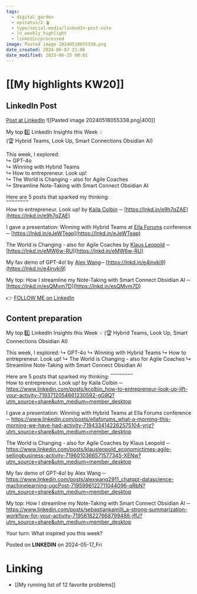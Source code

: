 ```yaml
---
tags:
  - digital_garden
  - epstatus/2-🪴
  - type/social-media/linkedIn-post-note
  - ln_weekly_highlight
  - linkedin/processed
image: Pasted image 20240518055338.png
date_created: 2024-06-07 21:08
date_modified: 2025-06-25 00:01
---
```

# [[My highlights KW20]]

## LinkedIn Post

[Post at LinkedIn](https://www.linkedin.com/posts/sebastiankamilli_my-top-5-linkedin-insights-this-week-activity-7197128781965262849-xnXS?utm_source=share&utm_medium=member_desktop)
![[Pasted image 20240518055338.png|400]]  

My top 5️⃣ LinkedIn Insights this Week 💡  
(🏆 Hybrid Teams, Look Up, Smart Connections Obsidian AI)  
  
This week, I explored:  
↳ GPT-4o  
↳ Winning with Hybrid Teams  
↳ How to entrepreneur. Look up!  
↳ The World is Changing - also for Agile Coaches  
↳ Streamline Note-Taking with Smart Connect Obsidian AI  
  
Here are 5 posts that sparked my thinking:  
‾‾‾‾‾‾‾‾  
How to entrepreneur. Look up! by [Kaila Colbin](https://www.linkedin.com/in/kcolbin/) ─ [https://lnkd.in/e9h7qZAE](https://lnkd.in/e9h7qZAE)  
  
I gave a presentation: Winning with Hybrid Teams at [Ella Forums](https://www.linkedin.com/company/ellaforums/) conference ─ [https://lnkd.in/eJeWTeap](https://lnkd.in/eJeWTeap)  
  
The World is Changing - also for Agile Coaches by [Klaus Leopold](https://www.linkedin.com/in/klausleopold/) ─ [https://lnkd.in/eMW6w-RU](https://lnkd.in/eMW6w-RU)  
  
My fav demo of GPT-4o! by [Alex Wang](https://www.linkedin.com/in/alexwang2911/)─ [https://lnkd.in/e4jnvki9](https://lnkd.in/e4jnvki9)  
  
My top: How I streamline my Note-Taking with Smart Connect Obsidian AI ─  
[https://lnkd.in/esQMvm7D](https://lnkd.in/esQMvm7D)

👉 [FOLLOW ME on LinkedIn](https://www.linkedin.com/comm/mynetwork/discovery-see-all?usecase=PEOPLE_FOLLOWS&followMember=sebastiankamilli)

## Content preparation

My top 5️⃣ LinkedIn Insights this Week 💡
(🏆 Hybrid Teams, Look Up, Smart Connections Obsidian AI)

This week, I explored:
↳ GPT-4o
↳ Winning with Hybrid Teams
↳ How to entrepreneur. Look up!
↳ The World is Changing - also for Agile Coaches
↳ Streamline Note-Taking with Smart Connect Obsidian AI 

Here are 5 posts that sparked my thinking:
‾‾‾‾‾‾‾‾  
How to entrepreneur. Look up! by Kaila Colbin ─  https://www.linkedin.com/posts/kcolbin_how-to-entrepreneur-look-up-lift-your-activity-7193712054661230592-gG9Q?utm_source=share&utm_medium=member_desktop

I gave a presentation: Winning with Hybrid Teams at Ella Forums conference ─ https://www.linkedin.com/posts/ellaforums_what-a-morning-this-morning-we-have-had-activity-7194334142262575104-yrjz?utm_source=share&utm_medium=member_desktop

The World is Changing - also for Agile Coaches by Klaus Leopold  ─ https://www.linkedin.com/posts/klausleopold_economictimes-agile-sellingbusiness-activity-7196010366571577345-XENw?utm_source=share&utm_medium=member_desktop

My fav demo of GPT-4o! by Alex Wang ─ https://www.linkedin.com/posts/alexwang2911_chatgpt-datascience-machinelearning-ugcPost-7195996122711044096-qRbN?utm_source=share&utm_medium=member_desktop

My top:  How I streamline my Note-Taking with Smart Connect Obsidian AI ─ 
https://www.linkedin.com/posts/sebastiankamilli_a-strong-summarization-workflow-for-your-activity-7195618227668799488-jffJ?utm_source=share&utm_medium=member_desktop

Your turn: What inspired you this week?

Posted on **LINKEDIN** on 2024-05-17_Fri

# Linking

+ [[My running list of 12 favorite problems]]